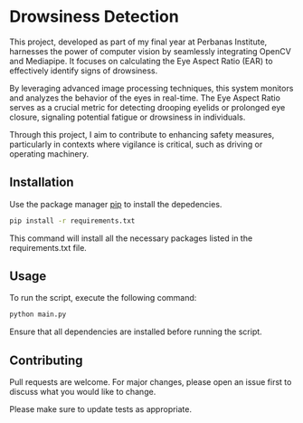 # Drowsiness Detection

This project, developed as part of my final year at Perbanas Institute, harnesses the power of computer vision by seamlessly integrating OpenCV and Mediapipe. It focuses on calculating the Eye Aspect Ratio (EAR) to effectively identify signs of drowsiness.

By leveraging advanced image processing techniques, this system monitors and analyzes the behavior of the eyes in real-time. The Eye Aspect Ratio serves as a crucial metric for detecting drooping eyelids or prolonged eye closure, signaling potential fatigue or drowsiness in individuals.

Through this project, I aim to contribute to enhancing safety measures, particularly in contexts where vigilance is critical, such as driving or operating machinery.

## Installation

Use the package manager [pip](https://pip.pypa.io/en/stable/) to install the depedencies. 

```bash
pip install -r requirements.txt
```
This command will install all the necessary packages listed in the requirements.txt file.

## Usage

To run the script, execute the following command:
```bash
python main.py
```
Ensure that all dependencies are installed before running the script.



## Contributing

Pull requests are welcome. For major changes, please open an issue first
to discuss what you would like to change.

Please make sure to update tests as appropriate.